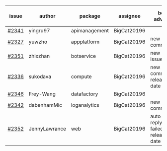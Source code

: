 | issue | author | package | assignee | bot advice | created date of issue | target release date | date from target |
| ------ | ------ | ------ | ------ | ------ | ------ | ------ | :-----: |
| [#2341](https://github.com/Azure/sdk-release-request/issues/2341) | yingru97 | apimanagement | BigCat20196 |   | 01-04 | 01-18 |   |
| [#2327](https://github.com/Azure/sdk-release-request/issues/2327) | yuwzho | appplatform | BigCat20196 | new comment.  <br> | 12-22 | 01-17 |   |
| [#2351](https://github.com/Azure/sdk-release-request/issues/2351) | zhixzhan | botservice | BigCat20196 | new issue ! <br> | 01-06 | 01-20 |   |
| [#2336](https://github.com/Azure/sdk-release-request/issues/2336) | sukodava | compute | BigCat20196 | new comment.  <br> release date < 2 ! <br> | 01-04 | 01-06 | -1 |
| [#2346](https://github.com/Azure/sdk-release-request/issues/2346) | Frey-Wang | datafactory | BigCat20196 |   | 01-06 | 01-20 |   |
| [#2342](https://github.com/Azure/sdk-release-request/issues/2342) | dabenhamMic | loganalytics | BigCat20196 | new comment.  <br> | 01-05 | 01-19 |   |
| [#2352](https://github.com/Azure/sdk-release-request/issues/2352) | JennyLawrance | web | BigCat20196 | auto reply failed!  <br> release date < 2 ! <br> | 01-06 | 01-10 | 2 |
